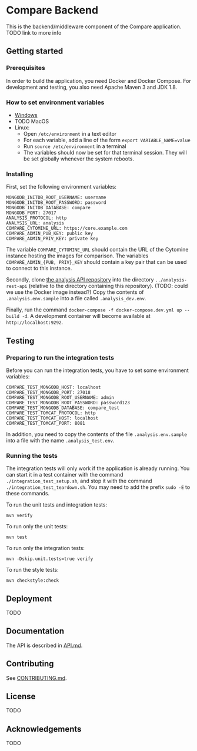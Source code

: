# Compare Backend
This is the backend/middleware component of the Compare application. TODO link to more info

## Getting started
### Prerequisites
In order to build the application, you need Docker and Docker Compose. For development and testing, you also need Apache Maven 3 and JDK 1.8.

### How to set environment variables
- [Windows](https://www.techjunkie.com/environment-variables-windows-10/)
- TODO MacOS
- Linux:
    - Open `/etc/environment` in a text editor
    - For each variable, add a line of the form `export VARIABLE_NAME=value`
    - Run `source /etc/environment` in a terminal
    - The variables should now be set for that terminal session.
    They will be set globally whenever the system reboots. 

### Installing
First, set the following environment variables:

```
MONGODB_INITDB_ROOT_USERNAME: username
MONGODB_INITDB_ROOT_PASSWORD: password
MONGODB_INITDB_DATABASE: compare
MONGODB_PORT: 27017
ANALYSIS_PROTOCOL: http
ANALYSIS_URL: analysis
COMPARE_CYTOMINE_URL: https://core.example.com
COMPARE_ADMIN_PUB_KEY: public key
COMPARE_ADMIN_PRIV_KEY: private key

```

The variable `COMPARE_CYTOMINE_URL` should contain the URL of the Cytomine instance hosting the images for comparison. The variables `COMPARE_ADMIN_{PUB, PRIV}_KEY` should contain a key pair that can be used to connect to this instance.

Secondly, clone [the analysis API repository](https://github.com/histographer/analysis-rest-api) into the directory `../analysis-rest-api` (relative to the directory containing this repository). (TODO: could we use the Docker image instead?) Copy the contents of `.analysis.env.sample` into a file called `.analysis_dev.env`.

Finally, run the command `docker-compose -f docker-compose.dev.yml up --build -d`. A development container will become available at `http://localhost:9292`.

## Testing
### Preparing to run the integration tests
Before you can run the integration tests, you have to set some environment variables:

```
COMPARE_TEST_MONGODB_HOST: localhost
COMPARE_TEST_MONGODB_PORT: 27018
COMPARE_TEST_MONGODB_ROOT_USERNAME: admin
COMPARE_TEST_MONGODB_ROOT_PASSWORD: password123
COMPARE_TEST_MONGODB_DATABASE: compare_test
COMPARE_TEST_TOMCAT_PROTOCOL: http
COMPARE_TEST_TOMCAT_HOST: localhost
COMPARE_TEST_TOMCAT_PORT: 8081

```

In addition, you need to copy the contents of the file `.analysis.env.sample` into a file with the name `.analysis_test.env`.

### Running the tests
The integration tests will only work if the application is already running. You can start it in a test container
with the command `./integration_test_setup.sh`, and stop it with the command `./integration_test_teardown.sh`.
You may need to add the prefix `sudo -E` to these commands.

To run the unit tests and integration tests:

```console
mvn verify

```

To run only the unit tests:

```console
mvn test

```

To run only the integration tests:

```console
mvn -Dskip.unit.tests=true verify

```

To run the style tests:

```console
mvn checkstyle:check

```

## Deployment
TODO

## Documentation
The API is described in [API.md](API.md).

## Contributing
See [CONTRIBUTING.md](CONTRIBUTING.md).

## License
TODO

## Acknowledgements
TODO
